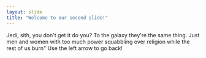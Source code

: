 ```yaml
---
layout: slide
title: "Welcome to our second slide!"
---
```

Jedi, sith, you don't get it do you? To the galaxy they're the same thing. Just men and women with too much power squabbling over religion while the rest of us burn"
Use the left arrow to go back!
